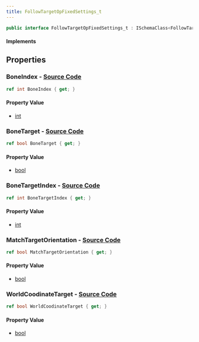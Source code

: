 ```yaml
---
title: FollowTargetOpFixedSettings_t
---
```


```csharp
public interface FollowTargetOpFixedSettings_t : ISchemaClass<FollowTargetOpFixedSettings_t>, ISchemaField, ISchemaClass, INativeHandle
```

#### Implements

## Properties

### **BoneIndex** - [Source Code](https://github.com/swiftly-solution/swiftlys2/blob/main/managed/src/SwiftlyS2.Generated/Schemas/Interfaces/FollowTargetOpFixedSettings_t.cs#L16)

```csharp
ref int BoneIndex { get; }
```

#### Property Value

- [int](https://learn.microsoft.com/dotnet/api/system.int32)

### **BoneTarget** - [Source Code](https://github.com/swiftly-solution/swiftlys2/blob/main/managed/src/SwiftlyS2.Generated/Schemas/Interfaces/FollowTargetOpFixedSettings_t.cs#L18)

```csharp
ref bool BoneTarget { get; }
```

#### Property Value

- [bool](https://learn.microsoft.com/dotnet/api/system.boolean)

### **BoneTargetIndex** - [Source Code](https://github.com/swiftly-solution/swiftlys2/blob/main/managed/src/SwiftlyS2.Generated/Schemas/Interfaces/FollowTargetOpFixedSettings_t.cs#L20)

```csharp
ref int BoneTargetIndex { get; }
```

#### Property Value

- [int](https://learn.microsoft.com/dotnet/api/system.int32)

### **MatchTargetOrientation** - [Source Code](https://github.com/swiftly-solution/swiftlys2/blob/main/managed/src/SwiftlyS2.Generated/Schemas/Interfaces/FollowTargetOpFixedSettings_t.cs#L24)

```csharp
ref bool MatchTargetOrientation { get; }
```

#### Property Value

- [bool](https://learn.microsoft.com/dotnet/api/system.boolean)

### **WorldCoodinateTarget** - [Source Code](https://github.com/swiftly-solution/swiftlys2/blob/main/managed/src/SwiftlyS2.Generated/Schemas/Interfaces/FollowTargetOpFixedSettings_t.cs#L22)

```csharp
ref bool WorldCoodinateTarget { get; }
```

#### Property Value

- [bool](https://learn.microsoft.com/dotnet/api/system.boolean)

